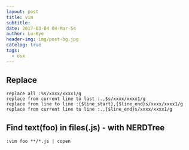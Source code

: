 ```yaml
---
layout: post
title: vim
subtitle: 
date: 2017-03-04 04-Mar-54
author: Lu-Kye
header-img: img/post-bg.jpg
catelog: true
tags: 
  - osx
---
```

## Replace
```
replace all :%s/xxxx/xxxx1/g
replace from current line to last :.,$s/xxxx/xxxx1/g
replace from line to line :{$line_start},{$line_end}s/xxxx/xxxx1/g
replace from current line to line :.,{$line_end}s/xxxx/xxxx1/g
```

## Find text(foo) in files(.js) - with NERDTree
```
:vim foo **/*.js | copen
```
